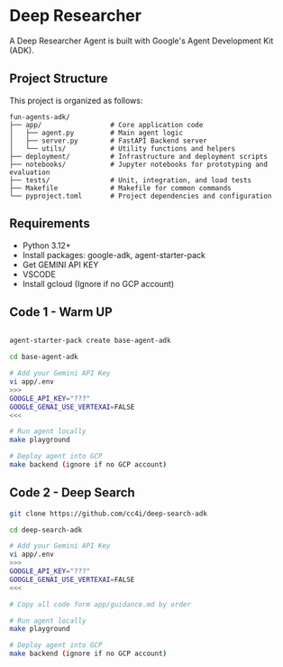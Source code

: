 # Deep Researcher

A Deep Researcher Agent is built with Google's Agent Development Kit (ADK).

## Project Structure

This project is organized as follows:

```
fun-agents-adk/
├── app/                 # Core application code
│   ├── agent.py         # Main agent logic
│   ├── server.py        # FastAPI Backend server
│   └── utils/           # Utility functions and helpers
├── deployment/          # Infrastructure and deployment scripts
├── notebooks/           # Jupyter notebooks for prototyping and evaluation
├── tests/               # Unit, integration, and load tests
├── Makefile             # Makefile for common commands
└── pyproject.toml       # Project dependencies and configuration
```

## Requirements

- Python  3.12+
- Install packages: google-adk, agent-starter-pack
- Get GEMINI API KEY
- VSCODE
- Install gcloud (Ignore if no GCP account)


## Code 1 - Warm UP 

```bash

agent-starter-pack create base-agent-adk

cd base-agent-adk

# Add your Gemini API Key
vi app/.env 
>>>
GOOGLE_API_KEY="???"
GOOGLE_GENAI_USE_VERTEXAI=FALSE
<<<

# Run agent locally
make playground

# Deploy agent into GCP
make backend (ignore if no GCP account)

```

## Code 2 - Deep Search

```bash
git clone https://github.com/cc4i/deep-search-adk

cd deep-search-adk

# Add your Gemini API Key
vi app/.env 
>>>
GOOGLE_API_KEY="???"
GOOGLE_GENAI_USE_VERTEXAI=FALSE
<<<

# Copy all code form app/guidance.md by order

# Run agent locally
make playground

# Deploy agent into GCP
make backend (ignore if no GCP account)
```